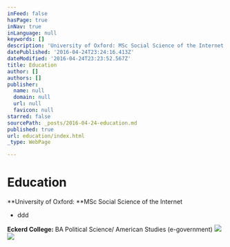 ```yaml
---
inFeed: false
hasPage: true
inNav: true
inLanguage: null
keywords: []
description: 'University of Oxford: MSc Social Science of the Internet'
datePublished: '2016-04-24T23:24:16.413Z'
dateModified: '2016-04-24T23:23:52.567Z'
title: Education
author: []
authors: []
publisher:
  name: null
  domain: null
  url: null
  favicon: null
starred: false
sourcePath: _posts/2016-04-24-education.md
published: true
url: education/index.html
_type: WebPage

---
```

# Education

**University of Oxford: **MSc Social Science of the Internet

* ddd

**Eckerd College:** BA Political Science/ American Studies (e-government)
![](https://the-grid-user-content.s3-us-west-2.amazonaws.com/9374214a-208e-42c8-a65f-8dda7d268eb2.png)
![](https://the-grid-user-content.s3-us-west-2.amazonaws.com/1734eaec-98ad-4cac-bda4-b181753e7103.png)